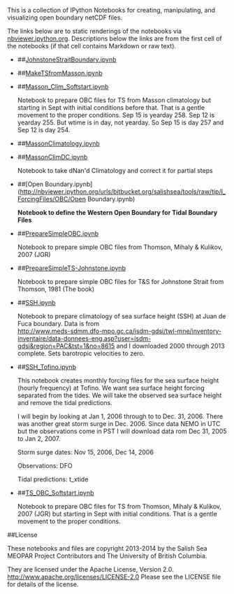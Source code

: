 This is a collection of IPython Notebooks for creating,
manipulating, and visualizing open boundary netCDF files.

The links below are to static renderings of the notebooks via
[nbviewer.ipython.org](http://nbviewer.ipython.org/).
Descriptions below the links are from the first cell of the notebooks
(if that cell contains Markdown or raw text).

* ##[JohnstoneStraitBoundary.ipynb](http://nbviewer.ipython.org/urls/bitbucket.org/salishsea/tools/raw/tip/I_ForcingFiles/OBC/JohnstoneStraitBoundary.ipynb)  
    
* ##[MakeTSfromMasson.ipynb](http://nbviewer.ipython.org/urls/bitbucket.org/salishsea/tools/raw/tip/I_ForcingFiles/OBC/MakeTSfromMasson.ipynb)  
    
* ##[Masson_Clim_Softstart.ipynb](http://nbviewer.ipython.org/urls/bitbucket.org/salishsea/tools/raw/tip/I_ForcingFiles/OBC/Masson_Clim_Softstart.ipynb)  
    
    Notebook to prepare OBC files for TS from Masson climatology but starting in Sept with initial conditions before that.  That is a gentle movement to the proper conditions.  Sep 15 is yearday 258. Sep 12 is yearday 255.  But wtime is in day, not yearday.  So Sep 15 is day 257 and Sep 12 is day 254.  

* ##[MassonClimatology.ipynb](http://nbviewer.ipython.org/urls/bitbucket.org/salishsea/tools/raw/tip/I_ForcingFiles/OBC/MassonClimatology.ipynb)  
    
* ##[MassonClimDC.ipynb](http://nbviewer.ipython.org/urls/bitbucket.org/salishsea/tools/raw/tip/I_ForcingFiles/OBC/MassonClimDC.ipynb)  
    
    Notebook to take dNan'd Climatology and correct it for partial steps  

* ##[Open Boundary.ipynb](http://nbviewer.ipython.org/urls/bitbucket.org/salishsea/tools/raw/tip/I_ForcingFiles/OBC/Open Boundary.ipynb)  
    
    **Notebook to define the Western Open Boundary for Tidal Boundary Files**  

* ##[PrepareSimpleOBC.ipynb](http://nbviewer.ipython.org/urls/bitbucket.org/salishsea/tools/raw/tip/I_ForcingFiles/OBC/PrepareSimpleOBC.ipynb)  
    
    Notebook to prepare simple OBC files from Thomson, Mihaly & Kulikov, 2007 (JGR)  

* ##[PrepareSimpleTS-Johnstone.ipynb](http://nbviewer.ipython.org/urls/bitbucket.org/salishsea/tools/raw/tip/I_ForcingFiles/OBC/PrepareSimpleTS-Johnstone.ipynb)  
    
    Notebook to prepare simple OBC files for T&S for Johnstone Strait from Thomson, 1981 (The book)  

* ##[SSH.ipynb](http://nbviewer.ipython.org/urls/bitbucket.org/salishsea/tools/raw/tip/I_ForcingFiles/OBC/SSH.ipynb)  
    
    Notebook to prepare climatology of sea surface height (SSH) at Juan de Fuca boundary.  Data is from  
    http://www.meds-sdmm.dfo-mpo.gc.ca/isdm-gdsi/twl-mne/inventory-inventaire/data-donnees-eng.asp?user=isdm-gdsi&region=PAC&tst=1&no=8615 and I downloaded 2000 through 2013 complete.  Sets barotropic velocities to zero.  

* ##[SSH_Tofino.ipynb](http://nbviewer.ipython.org/urls/bitbucket.org/salishsea/tools/raw/tip/I_ForcingFiles/OBC/SSH_Tofino.ipynb)  
    
    This notebook creates monthly forcing files for the sea surface height (hourly frequency) at Tofino. We want sea surface height forcing separated from the tides. We will take the observed sea surface height and remove the tidal predictions.  
      
    I will begin by looking at Jan 1, 2006 through to to Dec. 31, 2006. There was another great storm surge in Dec. 2006. Since data NEMO in UTC but the observations come in PST I will download data rom Dec 31, 2005 to Jan 2, 2007.  
      
    Storm surge dates: Nov 15, 2006, Dec 14, 2006  
      
    Observations: DFO  
      
    Tidal predictions: t_xtide  

* ##[TS_OBC_Softstart.ipynb](http://nbviewer.ipython.org/urls/bitbucket.org/salishsea/tools/raw/tip/I_ForcingFiles/OBC/TS_OBC_Softstart.ipynb)  
    
    Notebook to prepare OBC files for TS from Thomson, Mihaly & Kulikov, 2007 (JGR) but starting in Sept with initial conditions.  That is a gentle movement to the proper conditions.  


##License

These notebooks and files are copyright 2013-2014
by the Salish Sea MEOPAR Project Contributors
and The University of British Columbia.

They are licensed under the Apache License, Version 2.0.
http://www.apache.org/licenses/LICENSE-2.0
Please see the LICENSE file for details of the license.
